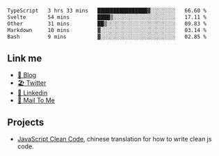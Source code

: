 <!--START_SECTION:waka-->

```txt
TypeScript   3 hrs 33 mins   ████████████████▓░░░░░░░░   66.60 %
Svelte       54 mins         ████▒░░░░░░░░░░░░░░░░░░░░   17.11 %
Other        31 mins         ██▒░░░░░░░░░░░░░░░░░░░░░░   09.83 %
Markdown     10 mins         ▓░░░░░░░░░░░░░░░░░░░░░░░░   03.14 %
Bash         9 mins          ▓░░░░░░░░░░░░░░░░░░░░░░░░   02.85 %
```

<!--END_SECTION:waka-->

## Link me

- [📕 Blog](https://chris-yu.vercel.app/)
- [🏖️ Twitter](https://twitter.com/yuetong3yu)
- [🧳 Linkedin](https://www.linkedin.com/in/yuetong3yu)
- [📧 Mail To Me](mailto:yuetong3yu@gmail.com)


## Projects 

- [JavaScript Clean Code](https://js-clean-code-cn.vercel.app/), chinese translation for how to write clean js code.

